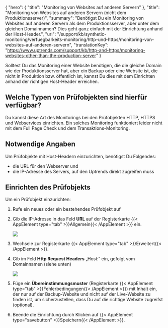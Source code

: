 {
  "hero": {
    "title": "Monitoring von Websites auf anderen Servern"
  },
  "title": "Monitoring von Websites auf anderen Servern (nicht dem Produktionsserver)",
  "summary": "Benötigst Du ein Monitoring von Websites auf anderen Servern als dem Produktionsserver, aber unter dem gleichen Domainnamen? Dies geht ganz einfach mit der Einrichtung anhand der Host-Header.",
  "url": "/support/kb/synthetic-monitoring/verfuegbarkeits-monitoring/http-und-https/monitoring-von-websites-auf-anderen-servern",
  "translationKey": "https://www.uptrends.com/support/kb/http-and-https/monitoring-websites-other-than-the-production-server"
}

Solltest Du das Monitoring einer Website benötigen, die die gleiche Domain wie der Produktionsserver hat, aber ein Backup oder eine Website ist, die nicht in Produktion bzw. öffentlich ist, kannst Du dies mit dem Einrichten anhand der richtigen Host-Header erreichen.

## Welche Typen von Prüfobjekten sind hierfür verfügbar?

Du kannst diese Art des Monitorings bei den Prüfobjekten HTTP, HTTPS und Webservices einrichten. Ein solches Monitoring funktioniert leider nicht mit dem Full Page Check und dem Transaktions-Monitoring.

## Notwendige Angaben

Um Prüfobjekte mit Host-Headern einzurichten, benötigst Du Folgendes:

-   die URL für den Webserver und
-   die IP-Adresse des Servers, auf den Uptrends direkt zugreifen muss

## Einrichten des Prüfobjekts

Um ein Prüfobjekt einzurichten:

1.  Rufe ein neues oder ein bestehendes Prüfobjekt auf

2.  Gib die IP-Adresse in das Feld **URL** auf der Registerkarte {{< AppElement type="tab" >}}Allgemein{{< /AppElement >}} ein.  
      

    ![](/img/content/0bbbd6eb-ed47-4de7-a318-ac200db97c42.png)

3.  Wechsele zur Registerkarte {{< AppElement type="tab" >}}Erweitert{{< /AppElement >}}.

4.  Gib im Feld **Http Request Headers** „Host:“ ein, gefolgt vom Domainnamen (siehe unten)  
      

    ![](/img/content/017121b5-d6c2-43cf-a5cc-4a306557cb8e.png)

5.  Füge ein **Übereinstimmungsmuster** (Registerkarte {{< AppElement type="tab" >}}Fehlerbedingungen{{< /AppElement >}}) mit Inhalt ein, der nur auf der Backup-Website und nicht auf der Live-Website zu finden ist, um sicherzustellen, dass Du auf die richtige Website zugreifst (optional).

6.  Beende die Einrichtung durch Klicken auf {{< AppElement type="savebutton" >}}Speichern{{< /AppElement >}}.
